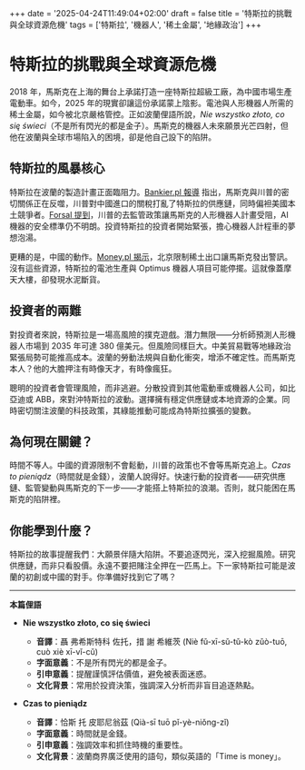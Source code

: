 +++
date = '2025-04-24T11:49:04+02:00'
draft = false
title = '特斯拉的挑戰與全球資源危機'
tags = ['特斯拉', '機器人', '稀土金屬', '地緣政治']
+++

# 特斯拉的挑戰與全球資源危機

2018 年，馬斯克在上海的舞台上承諾打造一座特斯拉超級工廠，為中國市場生產電動車。如今，2025 年的現實卻讓這份承諾蒙上陰影。電池與人形機器人所需的稀土金屬，如今被北京嚴格管控。正如波蘭俚語所說，*Nie wszystko złoto, co się świeci*（不是所有閃光的都是金子）。馬斯克的機器人未來願景光芒四射，但他在波蘭與全球市場陷入的困境，卻是他自己設下的陷阱。

## 特斯拉的風暴核心

特斯拉在波蘭的製造計畫正面臨阻力。[Bankier.pl 報導](https://www.bankier.pl/wiadomosc/Tesla-znalazla-sie-w-pulapce-Pseudosidla-zastawil-sam-Musk-z-Trumpem-8928627.html) 指出，馬斯克與川普的密切關係正在反噬，川普對中國進口的關稅打亂了特斯拉的供應鏈，同時偏袒美國本土競爭者。[Forsal 提到](https://forsal.pl/biznes/technologie/artykuly/9783157,dzialania-trumpa-uderzaja-w-muska-rewolucja-humanoidalnych-robotow-be.html)，川普的去監管政策讓馬斯克的人形機器人計畫受阻，AI 機器的安全標準仍不明朗。投資特斯拉的投資者開始緊張，擔心機器人計程車的夢想泡湯。

更糟的是，中國的動作。[Money.pl 揭示](https://www.money.pl/gospodarka/chinczycy-zakrecili-kurek-z-cennymi-zasobami-elon-musk-bije-na-alarm-7149204086942304a.html)，北京限制稀土出口讓馬斯克發出警訊。沒有這些資源，特斯拉的電池生產與 Optimus 機器人項目可能停擺。這就像蓋摩天大樓，卻發現水泥斷貨。

## 投資者的兩難

對投資者來說，特斯拉是一場高風險的撲克遊戲。潛力無限——分析師預測人形機器人市場到 2035 年可達 380 億美元。但風險同樣巨大。中美貿易戰等地緣政治緊張局勢可能推高成本。波蘭的勞動法規與自動化衝突，增添不確定性。而馬斯克本人？他的大膽押注有時像天才，有時像瘋狂。

聰明的投資者會管理風險，而非逃避。分散投資到其他電動車或機器人公司，如比亞迪或 ABB，來對沖特斯拉的波動。選擇擁有穩定供應鏈或本地資源的企業。同時密切關注波蘭的科技政策，其綠能推動可能成為特斯拉擴張的變數。

## 為何現在關鍵？

時間不等人。中國的資源限制不會鬆動，川普的政策也不會等馬斯克追上。*Czas to pieniądz*（時間就是金錢），波蘭人說得好。快速行動的投資者——研究供應鏈、監管變動與馬斯克的下一步——才能搭上特斯拉的浪潮。否則，就只能困在馬斯克的陷阱裡。

## 你能學到什麼？

特斯拉的故事提醒我們：大願景伴隨大陷阱。不要追逐閃光，深入挖掘風險。研究供應鏈，而非只看股價。永遠不要把賭注全押在一匹馬上。下一家特斯拉可能是波蘭的初創或中國的對手。你準備好找到它了嗎？

---

**本篇俚語**  
- **Nie wszystko złoto, co się świeci**  
  - **音譯**：聶 弗希斯特科 佐托，措 謝 希維茨 (Niè fǔ-xī-sǔ-tǔ-kò zǔò-tuō, cuò xiè xī-vǐ-cǔ)  
  - **字面意義**：不是所有閃光的都是金子。  
  - **引申意義**：提醒謹慎評估價值，避免被表面迷惑。  
  - **文化背景**：常用於投資決策，強調深入分析而非盲目追逐熱點。  

- **Czas to pieniądz**  
  - **音譯**：恰斯 托 皮耶尼翁茲 (Qià-sī tuō pǐ-yè-niǒng-zǐ)  
  - **字面意義**：時間就是金錢。  
  - **引申意義**：強調效率和抓住時機的重要性。  
  - **文化背景**：波蘭商界廣泛使用的語句，類似英語的「Time is money」。
